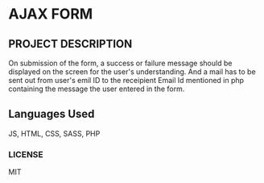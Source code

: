 # AJAX FORM
## PROJECT DESCRIPTION
On submission of the form, a success or failure message should be displayed on the screen for the user's understanding. And a mail has to be sent out from user's emil ID to the receipient Email Id mentioned in php containing the message the user entered in the form. 
## Languages Used
JS, HTML, CSS, SASS, PHP
### LICENSE
MIT
